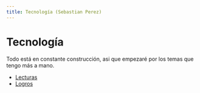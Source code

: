```yaml
---
title: Tecnología (Sebastian Perez)
---
```


# Tecnología

Todo está en constante construcción, asi que empezaré por los temas que tengo más a mano.

- [Lecturas](lecturas.md)
- [Logros](metas-y-logros.md)